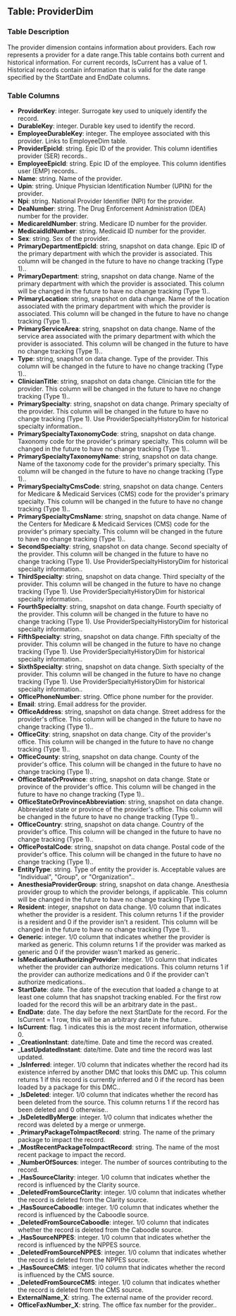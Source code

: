 ## Table: ProviderDim
### Table Description
The provider dimension contains information about providers. Each row represents a provider for a date range.This table contains both current and historical information. For current records, IsCurrent has a value of 1. Historical records contain information that is valid for the date range specified by the StartDate and EndDate columns.
### Table Columns
* __ProviderKey__: integer. Surrogate key used to uniquely identify the record. 
* __DurableKey__: integer. Durable key used to identify the record. 
* __EmployeeDurableKey__: integer. The employee associated with this provider. Links to EmployeeDim table.
* __ProviderEpicId__: string. Epic ID of the provider. This column identifies provider (SER) records.. 
* __EmployeeEpicId__: string. Epic ID of the employee. This column identifies user (EMP) records.. 
* __Name__: string. Name of the provider. 
* __Upin__: string. Unique Physician Identification Number (UPIN) for the provider. 
* __Npi__: string. National Provider Identifier (NPI) for the provider. 
* __DeaNumber__: string. The Drug Enforcement Administration (DEA) number for the provider. 
* __MedicareIdNumber__: string. Medicare ID number for the provider. 
* __MedicaidIdNumber__: string. Medicaid ID number for the provider. 
* __Sex__: string. Sex of the provider. 
* __PrimaryDepartmentEpicId__: string, snapshot on data change. Epic ID of the primary department with which the provider is associated. This column will be changed in the future to have no change tracking (Type 1).. 
* __PrimaryDepartment__: string, snapshot on data change. Name of the primary department with which the provider is associated. This column will be changed in the future to have no change tracking (Type 1).. 
* __PrimaryLocation__: string, snapshot on data change. Name of the location associated with the primary department with which the provider is associated. This column will be changed in the future to have no change tracking (Type 1).. 
* __PrimaryServiceArea__: string, snapshot on data change. Name of the service area associated with the primary department with which the provider is associated. This column will be changed in the future to have no change tracking (Type 1).. 
* __Type__: string, snapshot on data change. Type of the provider. This column will be changed in the future to have no change tracking (Type 1).. 
* __ClinicianTitle__: string, snapshot on data change. Clinician title for the provider. This column will be changed in the future to have no change tracking (Type 1).. 
* __PrimarySpecialty__: string, snapshot on data change. Primary specialty of the provider. This column will be changed in the future to have no change tracking (Type 1). Use ProviderSpecialtyHistoryDim for historical specialty information.. 
* __PrimarySpecialtyTaxonomyCode__: string, snapshot on data change. Taxonomy code for the provider's primary specialty. This column will be changed in the future to have no change tracking (Type 1).. 
* __PrimarySpecialtyTaxonomyName__: string, snapshot on data change. Name of the taxonomy code for the provider's primary specialty. This column will be changed in the future to have no change tracking (Type 1).. 
* __PrimarySpecialtyCmsCode__: string, snapshot on data change. Centers for Medicare & Medicaid Services (CMS) code for the provider's primary specialty. This column will be changed in the future to have no change tracking (Type 1).. 
* __PrimarySpecialtyCmsName__: string, snapshot on data change. Name of the Centers for Medicare & Medicaid Services (CMS) code for the provider's primary specialty. This column will be changed in the future to have no change tracking (Type 1).. 
* __SecondSpecialty__: string, snapshot on data change. Second specialty of the provider. This column will be changed in the future to have no change tracking (Type 1). Use ProviderSpecialtyHistoryDim for historical specialty information.. 
* __ThirdSpecialty__: string, snapshot on data change. Third specialty of the provider. This column will be changed in the future to have no change tracking (Type 1). Use ProviderSpecialtyHistoryDim for historical specialty information.. 
* __FourthSpecialty__: string, snapshot on data change. Fourth specialty of the provider. This column will be changed in the future to have no change tracking (Type 1). Use ProviderSpecialtyHistoryDim for historical specialty information.. 
* __FifthSpecialty__: string, snapshot on data change. Fifth specialty of the provider. This column will be changed in the future to have no change tracking (Type 1). Use ProviderSpecialtyHistoryDim for historical specialty information.. 
* __SixthSpecialty__: string, snapshot on data change. Sixth specialty of the provider. This column will be changed in the future to have no change tracking (Type 1). Use ProviderSpecialtyHistoryDim for historical specialty information.. 
* __OfficePhoneNumber__: string. Office phone number for the provider. 
* __Email__: string. Email address for the provider. 
* __OfficeAddress__: string, snapshot on data change. Street address for the provider's office. This column will be changed in the future to have no change tracking (Type 1).. 
* __OfficeCity__: string, snapshot on data change. City of the provider's office. This column will be changed in the future to have no change tracking (Type 1).. 
* __OfficeCounty__: string, snapshot on data change. County of the provider's office. This column will be changed in the future to have no change tracking (Type 1).. 
* __OfficeStateOrProvince__: string, snapshot on data change. State or province of the provider's office. This column will be changed in the future to have no change tracking (Type 1).. 
* __OfficeStateOrProvinceAbbreviation__: string, snapshot on data change. Abbreviated state or province of the provider's office. This column will be changed in the future to have no change tracking (Type 1).. 
* __OfficeCountry__: string, snapshot on data change. Country of the provider's office. This column will be changed in the future to have no change tracking (Type 1).. 
* __OfficePostalCode__: string, snapshot on data change. Postal code of the provider's office. This column will be changed in the future to have no change tracking (Type 1).. 
* __EntityType__: string. Type of entity the provider is. Acceptable values are "Individual", "Group", or "Organization".. 
* __AnesthesiaProviderGroup__: string, snapshot on data change. Anesthesia provider group to which the provider belongs, if applicable. This column will be changed in the future to have no change tracking (Type 1).. 
* __Resident__: integer, snapshot on data change. 1/0 column that indicates whether the provider is a resident. This column returns 1 if the provider is a resident and 0 if the provider isn't a resident. This column will be changed in the future to have no change tracking (Type 1).. 
* __Generic__: integer. 1/0 column that indicates whether the provider is marked as generic. This column returns 1 if the provider was marked as generic and 0 if the provider wasn't marked as generic.. 
* __IsMedicationAuthorizingProvider__: integer. 1/0 column that indicates whether the provider can authorize medications. This column returns 1 if the provider can authorize medications and 0 if the provider can't authorize medications.. 
* __StartDate__: date. The date of the execution that loaded a change to at least one column that has snapshot tracking enabled. For the first row loaded for the record this will be an arbitrary date in the past.. 
* __EndDate__: date. The day before the next StartDate for the record. For the IsCurrent = 1 row, this will be an arbitrary date in the future.. 
* __IsCurrent__: flag. 1 indicates this is the most recent information, otherwise 0. 
* ___CreationInstant__: date/time. Date and time the record was created. 
* ___LastUpdatedInstant__: date/time. Date and time the record was last updated. 
* ___IsInferred__: integer. 1/0 column that indicates whether the record had its existence inferred by another DMC that looks this DMC up. This column returns 1 if this record is currently inferred and 0 if the record has been loaded by a package for this DMC.. 
* ___IsDeleted__: integer. 1/0 column that indicates whether the record has been deleted from the source. This column returns 1 if the record has been deleted and 0 otherwise.. 
* ___IsDeletedByMerge__: integer. 1/0 column that indicates whether the record was deleted by a merge or unmerge. 
* ___PrimaryPackageToImpactRecord__: string. The name of the primary package to impact the record. 
* ___MostRecentPackageToImpactRecord__: string. The name of the most recent package to impact the record. 
* ___NumberOfSources__: integer. The number of sources contributing to the record. 
* ___HasSourceClarity__: integer. 1/0 column that indicates whether the record is influenced by the Clarity source. 
* ___DeletedFromSourceClarity__: integer. 1/0 column that indicates whether the record is deleted from the Clarity source. 
* ___HasSourceCaboodle__: integer. 1/0 column that indicates whether the record is influenced by the Caboodle source. 
* ___DeletedFromSourceCaboodle__: integer. 1/0 column that indicates whether the record is deleted from the Caboodle source. 
* ___HasSourceNPPES__: integer. 1/0 column that indicates whether the record is influenced by the NPPES source. 
* ___DeletedFromSourceNPPES__: integer. 1/0 column that indicates whether the record is deleted from the NPPES source. 
* ___HasSourceCMS__: integer. 1/0 column that indicates whether the record is influenced by the CMS source. 
* ___DeletedFromSourceCMS__: integer. 1/0 column that indicates whether the record is deleted from the CMS source. 
* __ExternalName_X__: string. The external name of the provider record. 
* __OfficeFaxNumber_X__: string. The office fax number for the provider..